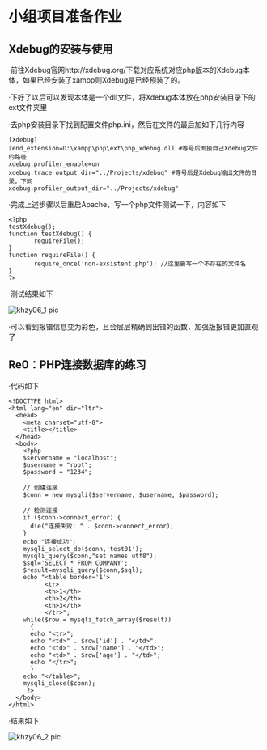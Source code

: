 # 小组项目准备作业

## Xdebug的安装与使用

·前往Xdebug官网http://xdebug.org/下载对应系统对应php版本的Xdebug本体，如果已经安装了xampp则Xdebug是已经预装了的。

·下好了以后可以发现本体是一个dll文件，将Xdebug本体放在php安装目录下的ext文件夹里

·去php安装目录下找到配置文件php.ini，然后在文件的最后加如下几行内容

```
[Xdebug] 
zend_extension=D:\xampp\php\ext\php_xdebug.dll #等号后面接自己Xdebug文件的路径
xdebug.profiler_enable=on 
xdebug.trace_output_dir="../Projects/xdebug" #等号后是Xdebug输出文件的目录，下同
xdebug.profiler_output_dir="../Projects/xdebug" 
```

·完成上述步骤以后重启Apache，写一个php文件测试一下，内容如下

```
<?php
testXdebug();
function testXdebug() {
       requireFile();
}
function requireFile() {
       require_once('non-exsistent.php'); //这里要写一个不存在的文件名
}
?>
```

·测试结果如下

![khzy06_1 pic]()

·可以看到报错信息变为彩色，且会层层精确到出错的函数，加强版报错更加直观了

## Re0：PHP连接数据库的练习

·代码如下
```
<!DOCTYPE html>
<html lang="en" dir="ltr">
  <head>
    <meta charset="utf-8">
    <title></title>
  </head>
  <body>
    <?php
    $servername = "localhost";
    $username = "root";
    $password = "1234";

    // 创建连接
    $conn = new mysqli($servername, $username, $password);

    // 检测连接
    if ($conn->connect_error) {
      die("连接失败: " . $conn->connect_error);
    }
    echo "连接成功";
    mysqli_select_db($conn,'test01');
    mysqli_query($conn,"set names utf8");
    $sql='SELECT * FROM COMPANY';
    $result=mysqli_query($conn,$sql);
    echo "<table border='1'>
          <tr>
          <th>1</th>
          <th>2</th>
          <th>3</th>
          </tr>";
    while($row = mysqli_fetch_array($result))
      {
      echo "<tr>";
      echo "<td>" . $row['id'] . "</td>";
      echo "<td>" . $row['name'] . "</td>";
      echo "<td>" . $row['age'] . "</td>";
      echo "</tr>";
      }
    echo "</table>";
    mysqli_close($conn);
     ?>
  </body>
</html>
```

·结果如下

![khzy06_2 pic](https://github.com/JayKay7812/Database-Theory/blob/master/课后作业06/images/khzy06_2.png)

